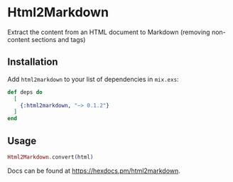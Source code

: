 # Html2Markdown

Extract the content from an HTML document to Markdown (removing non-content sections and tags)

## Installation

Add `html2markdown` to your list of dependencies in `mix.exs`:

```elixir
def deps do
  [
    {:html2markdown, "~> 0.1.2"}
  ]
end
```

## Usage

```elixir
Html2Markdown.convert(html)
```

Docs can be found at <https://hexdocs.pm/html2markdown>.


